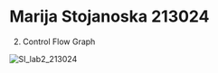 # Marija Stojanoska 213024

2. Control Flow Graph

![SI_lab2_213024](https://github.com/marijastojanoska/SI_2023_lab2_213024/assets/130248771/ad12e49a-daa9-4def-96a4-0159e4bca575)


